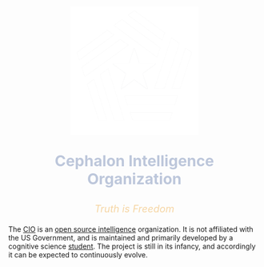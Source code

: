 #
<p align="center">
<img src="assets/CIO.png" width="256" height="256">
</p>

<p style="text-align: center; font-weight: bold; font-size: 30px; color:#bdc7db; ">Cephalon Intelligence Organization</p>
<p style="text-align: center; font-size: 20px; color:#F6D6A5"><i>Truth is Freedom</i></p>

The [CIO](https://github.com/cephalon-intelligence) is an [open source intelligence](https://en.wikipedia.org/wiki/Open-source_intelligence) organization. It is not affiliated with the US Government, and is maintained and primarily developed by a cognitive science [student](https://www.github.com/harttraveller). The project is still in its infancy, and accordingly it can be expected to continuously evolve.
